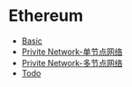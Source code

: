 # Ethereum

- [Basic](./basic.md)
- [Privite Network-单节点网络](./private_network.md)
- [Privite Network-多节点网络](./private_network_2.md)
- [Todo](./todo.md)
